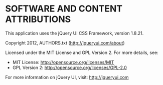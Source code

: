 # SOFTWARE AND CONTENT ATTRIBUTIONS
This application uses the jQuery UI CSS Framework, version 1.8.21.

Copyright 2012, AUTHORS.txt (http://jqueryui.com/about)

Licensed under the MIT License and GPL Version 2. For more details, see:
- MIT License: http://opensource.org/licenses/MIT
- GPL Version 2: http://opensource.org/licenses/GPL-2.0

For more information on jQuery UI, visit: http://jqueryui.com
